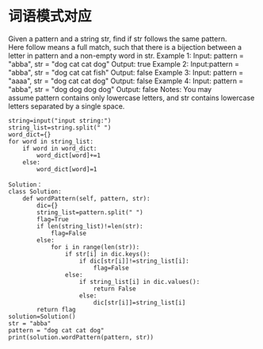 # 词语模式对应
Given a pattern and a string str, find if str follows the same pattern.
Here follow means a full match, such that there is a bijection between a letter in pattern and a non-empty word in str.
Example 1:
Input: pattern = "abba", str = "dog cat cat dog"Output: true
Example 2:
Input:pattern = "abba", str = "dog cat cat fish"Output: false
Example 3:
Input: pattern = "aaaa", str = "dog cat cat dog"Output: false
Example 4:
Input: pattern = "abba", str = "dog dog dog dog"Output: false
Notes:
You may assume pattern contains only lowercase letters, and str contains lowercase letters separated by a single space.

```
string=input("input string:") 
string_list=string.split(" ") 
word_dict={} 
for word in string_list: 
	if word in word_dict:
		word_dict[word]+=1 
	else: 
		word_dict[word]=1

Solution：
class Solution:
    def wordPattern(self, pattern, str):
	    dic={}
	    string_list=pattern.split(" ")
	    flag=True
	    if len(string_list)!=len(str): 
		    flag=False
	    else:
		    for i in range(len(str)):
			    if str[i] in dic.keys():    
				    if dic[str[i]]!=string_list[i]:
					    flag=False
			    else:
				    if string_list[i] in dic.values():
					    return False
				    else:
					    dic[str[i]]=string_list[i]
	    return flag
solution=Solution()
str = "abba"
pattern = "dog cat cat dog"
print(solution.wordPattern(pattern, str))
```